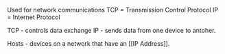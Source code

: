 Used for network communications
TCP = Transmission Control Protocol
IP = Internet Protocol

TCP - controls data exchange
IP - sends data from one device to antoher.

Hosts - devices on a network that have an [[IP Address]].


